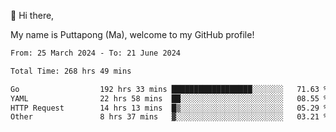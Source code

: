 👋 Hi there,

My name is Puttapong (Ma), welcome to my GitHub profile!

<!--START_SECTION:waka-->

```txt
From: 25 March 2024 - To: 21 June 2024

Total Time: 268 hrs 49 mins

Go                  192 hrs 33 mins ██████████████████░░░░░░░   71.63 %
YAML                22 hrs 58 mins  ██░░░░░░░░░░░░░░░░░░░░░░░   08.55 %
HTTP Request        14 hrs 13 mins  █▒░░░░░░░░░░░░░░░░░░░░░░░   05.29 %
Other               8 hrs 37 mins   ▓░░░░░░░░░░░░░░░░░░░░░░░░   03.21 %
```

<!--END_SECTION:waka-->
